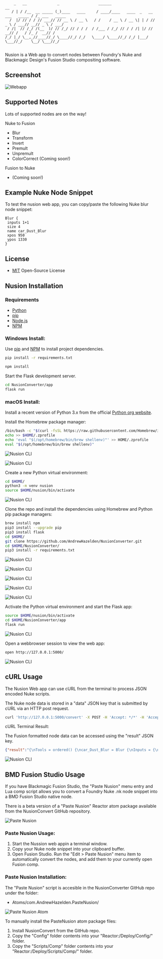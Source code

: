 ``` 
    _   __              _                  ______                                 __             
   / | / /__  __ _____ (_)____   ____     / ____/____   ____  _   __ ___   _____ / /_ ___   _____
  /  |/ // / / // ___// // __ \ / __ \   / /    / __ \ / __ \| | / // _ \ / ___// __// _ \ / ___/
 / /|  // /_/ /(__  )/ // /_/ // / / /  / /___ / /_/ // / / /| |/ //  __// /   / /_ /  __// /    
/_/ |_/ \__,_//____//_/ \____//_/ /_/   \____/ \____//_/ /_/ |___/ \___//_/    \__/ \___//_/     
                                                                                                
```

Nusion is a Web app to convert nodes between Foundry's Nuke and Blackmagic Design's Fusion Studio compositing software.

## Screenshot

![Webapp](docs/images/screenshot.png)

## Supported Notes
Lots of supported nodes are on the way!

Nuke to Fusion

- Blur
- Transform
- Invert
- Premult
- Unpremult
- ColorCorrect (Coming soon!)

Fusion to Nuke

- (Coming soon!)

## Example Nuke Node Snippet

To test the nusion web app, you can copy/paste the following Nuke blur node snippet:

    Blur {
     inputs 1+1
     size 4
     name car_Dust_Blur
     xpos 950
     ypos 1330
    }

## License

- [MIT](https://choosealicense.com/licenses/mit/) Open-Source License

## Nusion Installation

### Requirements

- [Python](https://www.python.org/)
- [pip](https://pip.pypa.io/en/stable/)
- [Node.js](https://nodejs.org/en/)
- [NPM](https://www.npmjs.com/get-npm/)

### Windows Install:

Use [pip](https://pip.pypa.io/en/stable/) and [NPM](https://www.npmjs.com/get-npm/) to install project dependencies.

```bash
pip install -r requirements.txt
```
```bash
npm install
```
Start the Flask development server.

```bash
cd NusionConverter/app
flask run
```

### macOS Install:

Install a recent version of Python 3.x from the official [Python org website](https://www.python.org/downloads/).

Install the Homebrew package manager:

```bash
/bin/bash -c "$(curl -fsSL https://raw.githubusercontent.com/Homebrew/install/HEAD/install.sh)"
echo >> $HOME/.zprofile
echo 'eval "$(/opt/homebrew/bin/brew shellenv)"' >> HOME/.zprofile
eval "$(/opt/homebrew/bin/brew shellenv)"
```
![Nusion CLI](docs/images/1_brew.png)

![Nusion CLI](docs/images/2_brew.png)

Create a new Python virtual environment:

```bash
cd $HOME/
python3 -m venv nusion
source $HOME/nusion/bin/activate
```

![Nusion CLI](docs/images/3_venv.png)

Clone the repo and install the dependencies using Homebrew and Python pip package managers:

```bash
brew install npm
pip3 install --upgrade pip
pip3 install flask
cd $HOME/
git clone https://github.com/AndrewHazelden/NusionConverter.git
cd $HOME/NusionConverter/
pip3 install -r requirements.txt
```

![Nusion CLI](docs/images/4_brew_npm.png)

![Nusion CLI](docs/images/5_pip_upgrade.png)

![Nusion CLI](docs/images/6_pip_flask.png)

![Nusion CLI](docs/images/7_git_clone.png)

![Nusion CLI](docs/images/8_pip_require.png)

Activate the Python virtual environment and start the Flask app:

```bash
source $HOME/nusion/bin/activate
cd $HOME/NusionConverter/app
flask run
```

![Nusion CLI](docs/images/9_flask.png)

Open a webbrowser session to view the web app:

```bash
open http://127.0.0.1:5000/
```
![Nusion CLI](docs/images/10_webbrowser.png)

## cURL Usage

The Nusion Web app can use cURL from the terminal to process JSON encoded Nuke scripts.

The Nuke node data is stored in a "data" JSON key that is submitted by cURL via an HTTP post request.

```bash
curl 'http://127.0.0.1:5000/convert' -X POST -H 'Accept: */*' -H 'Accept-Encoding: gzip, deflate, br, zstd' -H 'Referer: http://127.0.0.1:5000/' -H 'Content-Type: application/json' -H 'Origin: http://127.0.0.1:5000' -H 'Connection: keep-alive' --data-raw '{"data":"Blur {\n inputs 1+1\n size 4\n name car_Dust_Blur\n xpos 950\n ypos 1330\n}","width":"1920","height":"1080","fromSoftware":"nuke"}'
```

cURL Terminal Result:

The Fusion formatted node data can be accessed using the "result" JSON key.

```json
{"result":"{\nTools = ordered() {\ncar_Dust_Blur = Blur {\nInputs = {\nXBlurSize = Input { Value = 1.43561, },\n},\nViewInfo = OperatorInfo {\nPos = { 950, 1330 },\n},\n}\n}\n}"}
```

![Nusion CLI](docs/images/11_curl_cli.png)

## BMD Fusion Studio Usage

If you have Blackmagic Fusion Studio, the "Paste Nusion" menu entry and Lua comp script allows you to convert a Foundry Nuke .nk node snippet into a BMD Fusion Studio native node.

There is a beta version of a "Paste Nusion" Reactor atom package available from the NusionConvert GitHub repository.

![Paste Nusion](docs/images/paste_nusion.png)

### Paste Nusion Usage: 

1. Start the Nussion web appin a terminal window.
2. Copy your Nuke node snippet into your clipboard buffer.
3. Open Fusion Studio. Run the "Edit > Paste Nusion" menu item to automatically convert the nodes, and add them to your currently open Fusion comp.

### Paste Nusion Installation:

The "Paste Nusion" script is accesible in the NusionConverter GitHub repo under the folder:

- Atoms/com.AndrewHazelden.PasteNusion/

![Paste Nusion Atom](docs/images/repo_atom.png)

To manually install the PasteNusion atom package files:
1. Install NusionConvert from the GitHub repo.
2. Copy the "Config" folder contents into your "Reactor:/Deploy/Config/" folder.
3. Copy the "Scripts/Comp" folder contents into your "Reactor:/Deploy/Scripts/Comp/" folder.

